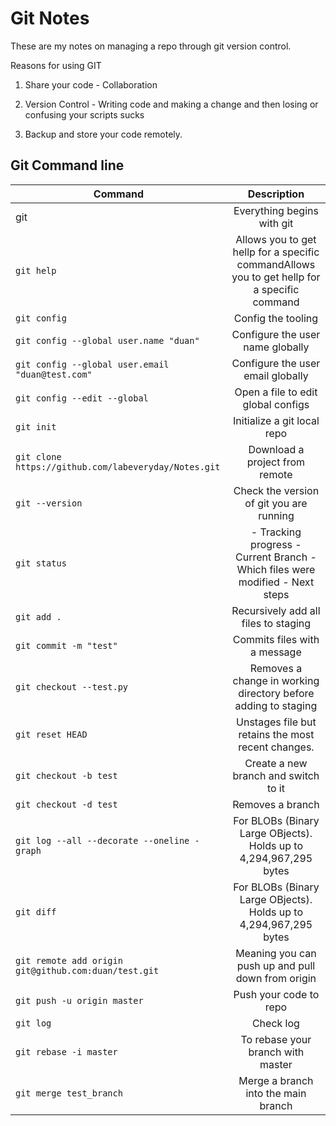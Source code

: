 # Git Notes

These are my notes on managing a repo through git version control.

Reasons for using GIT

1. Share your code - Collaboration

2. Version Control - Writing code and making a change and then losing or confusing your scripts sucks

3. Backup and store your code remotely.

## Git Command line

| Command                                               | Description                                                                                   |
| -------------                                         |:-------------:                                                                                |
| git                                                   | Everything begins with git                                                                    |
| `git help`                                            | Allows you to get hellp for a specific commandAllows you to get hellp for a specific command  |
| `git config`                                          | Config the tooling                                                                            |
| `git config --global user.name "duan"`                | Configure the user name globally                                                              |
| `git config --global user.email "duan@test.com"`      | Configure the user email globally                                                             |
| `git config --edit --global`                          | Open a file to edit global configs                                                            |
| `git init`                                            | Initialize a git local repo                                                                   |
| `git clone https://github.com/labeveryday/Notes.git`  | Download a project from remote                                                                |
| `git --version`                                       | Check the version of git you are running                                                      |
| `git status`                                          | - Tracking progress - Current Branch - Which files were modified - Next steps                 |
| `git add .`                                           | Recursively add all files to staging                                                          |
| `git commit -m "test"`                                | Commits files with a message                                                                  |
| `git checkout --test.py`                              | Removes a change in working directory before adding to staging                                |
| `git reset HEAD`                                      | Unstages file but retains the most recent changes.                                            |
| `git checkout -b test`                                | Create a new branch and switch to it                                                          |
| `git checkout -d test`                                | Removes a branch                                                                              |
| `git log --all --decorate --oneline -graph`           | For BLOBs (Binary Large OBjects). Holds up to 4,294,967,295 bytes                             |
| `git diff`                                            | For BLOBs (Binary Large OBjects). Holds up to 4,294,967,295 bytes                             |
| `git remote add origin git@github.com:duan/test.git`  | Meaning you can push up and pull down from origin                                             |
| `git push -u origin master`                           | Push your code to repo                                                                        |
| `git log`                                             | Check log                                                                                     |
| `git rebase -i master`                                | To rebase your branch with master                                                             |
| `git merge test_branch`                               | Merge a branch into the main branch                                                           |
